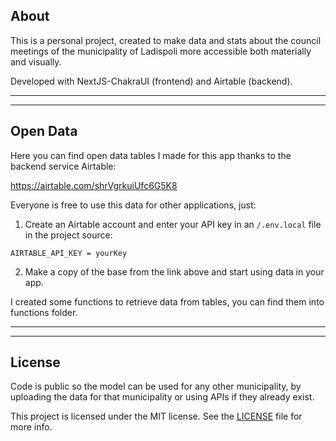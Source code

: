 ## About

This is a personal project, created to make data and stats about the council meetings of the municipality of Ladispoli more accessible both materially and visually.

Developed with NextJS-ChakraUI (frontend) and Airtable (backend).

---

---

## Open Data

Here you can find open data tables I made for this app thanks to the backend service Airtable:

https://airtable.com/shrVgrkuiUfc6G5K8

Everyone is free to use this data for other applications, just:

1. Create an Airtable account and enter your API key in an `/.env.local` file in the project source:

```
AIRTABLE_API_KEY = yourKey
```

2. Make a copy of the base from the link above and start using data in your app.

I created some functions to retrieve data from tables, you can find them into functions folder.

---

---

## License

Code is public so the model can be used for any other municipality, by uploading the data for that municipality or using APIs if they already exist.

This project is licensed under the MIT license. See the [LICENSE](./LICENSE) file for more info.
